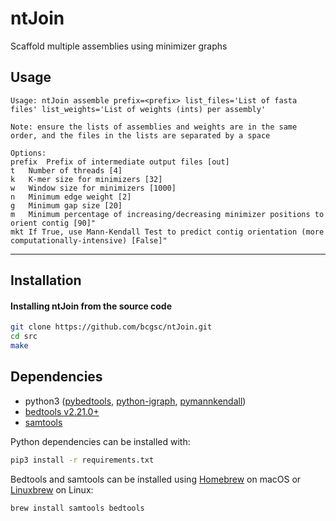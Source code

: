 # ntJoin

Scaffold multiple assemblies using minimizer graphs

## Usage
```
Usage: ntJoin assemble prefix=<prefix> list_files='List of fasta files' list_weights='List of weights (ints) per assembly'

Note: ensure the lists of assemblies and weights are in the same order, and the files in the lists are separated by a space

Options:
prefix	Prefix of intermediate output files [out]
t	Number of threads [4]
k	K-mer size for minimizers [32]
w	Window size for minimizers [1000]
n	Minimum edge weight [2]
g	Minimum gap size [20]
m	Minimum percentage of increasing/decreasing minimizer positions to orient contig [90]"
mkt	If True, use Mann-Kendall Test to predict contig orientation (more computationally-intensive) [False]"
```
--------
## Installation

#### Installing ntJoin from the source code
```sh
git clone https://github.com/bcgsc/ntJoin.git
cd src
make
```

## Dependencies
* python3 ([pybedtools](https://daler.github.io/pybedtools/), [python-igraph](https://igraph.org/python/), [pymannkendall](https://pypi.org/project/pymannkendall/))
* [bedtools v2.21.0+](https://bedtools.readthedocs.io/en/latest/)
* [samtools](https://github.com/samtools/samtools)

Python dependencies can be installed with:
```sh
pip3 install -r requirements.txt
```
Bedtools and samtools can be installed using [Homebrew](https://brew.sh) on macOS or [Linuxbrew](http://linuxbrew.sh) on Linux:
```sh
brew install samtools bedtools
```
